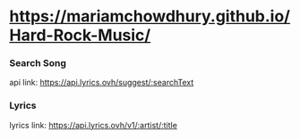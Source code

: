 # https://mariamchowdhury.github.io/Hard-Rock-Music/
### Search Song
api link: https://api.lyrics.ovh/suggest/:searchText
### Lyrics
lyrics link: https://api.lyrics.ovh/v1/:artist/:title
